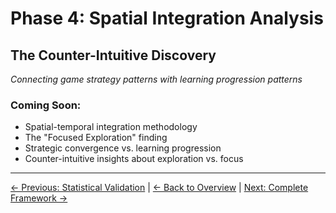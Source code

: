 # Phase 4: Spatial Integration Analysis
## The Counter-Intuitive Discovery

*Connecting game strategy patterns with learning progression patterns*

### Coming Soon:
- Spatial-temporal integration methodology
- The "Focused Exploration" finding
- Strategic convergence vs. learning progression
- Counter-intuitive insights about exploration vs. focus

---
[← Previous: Statistical Validation](3-statistical-validation.md) | [← Back to Overview](README.md) | [Next: Complete Framework →](5-framework-methodology.md)

